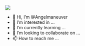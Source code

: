 <a href="https://github.com/Angelmaneuver">
  <img align="center" src="https://github-readme-stats-angelmaneuver.vercel.app/api?username=Angelmaneuver&theme=iceberg&show_icons=true&cache_seconds=86400" />
</a>

- 👋 Hi, I’m @Angelmaneuver
- 👀 I’m interested in ...
- 🌱 I’m currently learning ...
- 💞️ I’m looking to collaborate on ...
- 📫 How to reach me ...

<!---
Angelmaneuver/Angelmaneuver is a ✨ special ✨ repository because its `README.md` (this file) appears on your GitHub profile.
You can click the Preview link to take a look at your changes.
--->
